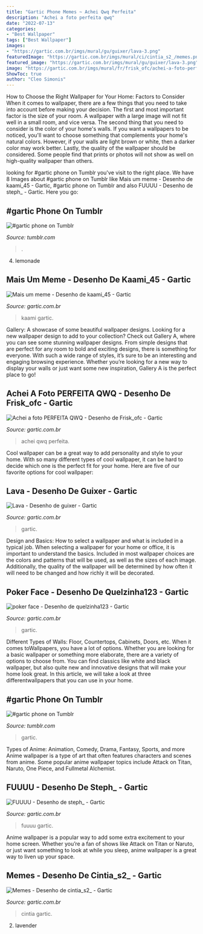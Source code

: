 ```yaml
---
title: "Gartic Phone Memes ~ Achei Qwq Perfeita"
description: "Achei a foto perfeita qwq"
date: "2022-07-13"
categories:
- "Best Wallpaper"
tags: ["Best Wallpaper"]
images:
- "https://gartic.com.br/imgs/mural/gu/guixer/lava-3.png"
featuredImage: "https://gartic.com.br/imgs/mural/ci/cintia_s2_/memes.png"
featured_image: "https://gartic.com.br/imgs/mural/gu/guixer/lava-3.png"
image: "https://gartic.com.br/imgs/mural/fr/frisk_ofc/achei-a-foto-perfeita-qwq.png"
ShowToc: true
author: "Cleo Simonis"
---
```



How to Choose the Right Wallpaper for Your Home: Factors to Consider
When it comes to wallpaper, there are a few things that you need to take into account before making your decision. The first and most important factor is the size of your room. A wallpaper with a large image will not fit well in a small room, and vice versa. 
The second thing that you need to consider is the color of your home's walls. If you want a wallpapers to be noticed, you'll want to choose something that complements your home's natural colors. However, if your walls are light brown or white, then a darker color may work better. 
Lastly, the quality of the wallpaper should be considered. Some people find that prints or photos will not show as well on high-quality wallpaper than others.

	

		
looking for #gartic phone on Tumblr you've visit to the right place. We have 8 Images about #gartic phone on Tumblr like Mais um meme - Desenho de kaami_45 - Gartic, #gartic phone on Tumblr and also FUUUU - Desenho de steph_ - Gartic. Here you go:
		
    
## #gartic Phone On Tumblr

<img loading=lazy src="https://64.media.tumblr.com/98da2b8cbf0acd09782307d45122e4c8/9d48bab46ebfdc84-d0/s1280x1920/d5c9e1ddf977e4ae92da4de8d9214d8c7fc9bc23.png" onerror="this.onerror=null;this.src='https://tse2.mm.bing.net/th?id=OIP.aQN18yFki3bHQ0UgN3lLogHaEK&amp;pid=15.1';" alt="#gartic phone on Tumblr">

_Source: tumblr.com_

>. 

	

4. lemonade 

    
## Mais Um Meme - Desenho De Kaami_45 - Gartic

<img loading=lazy src="https://gartic.com.br/imgs/mural/ka/kaami_45/mais-um-meme.png" onerror="this.onerror=null;this.src='https://tse4.mm.bing.net/th?id=OIP.xcI8gZyK4gnTzYD92BX6oAHaGG&amp;pid=15.1';" alt="Mais um meme - Desenho de kaami_45 - Gartic">

_Source: gartic.com.br_

>kaami gartic. 

	

Gallery: A showcase of some beautiful wallpaper designs.
Looking for a new wallpaper design to add to your collection? Check out Gallery A, where you can see some stunning wallpaper designs. From simple designs that are perfect for any room to bold and exciting designs, there is something for everyone. With such a wide range of styles, it’s sure to be an interesting and engaging browsing experience. Whether you’re looking for a new way to display your walls or just want some new inspiration, Gallery A is the perfect place to go!





	
	
    
## Achei A Foto PERFEITA QWQ - Desenho De Frisk_ofc - Gartic

<img loading=lazy src="https://gartic.com.br/imgs/mural/fr/frisk_ofc/achei-a-foto-perfeita-qwq.png" onerror="this.onerror=null;this.src='https://tse2.mm.bing.net/th?id=OIP.ZUMgx_DrMrUUMSF1o9rCqwHaGG&amp;pid=15.1';" alt="Achei a foto PERFEITA QWQ - Desenho de Frisk_ofc - Gartic">

_Source: gartic.com.br_

>achei qwq perfeita. 

	

Cool wallpaper can be a great way to add personality and style to your home. With so many different types of cool wallpaper, it can be hard to decide which one is the perfect fit for your home. Here are five of our favorite options for cool wallpaper: 

    
## Lava - Desenho De Guixer - Gartic

<img loading=lazy src="https://gartic.com.br/imgs/mural/gu/guixer/lava-3.png" onerror="this.onerror=null;this.src='https://tse4.mm.bing.net/th?id=OIP.hYP6jaI8oZTKrZKQ3e-bGgHaEa&amp;pid=15.1';" alt="Lava - Desenho de guixer - Gartic">

_Source: gartic.com.br_

>gartic. 

	

Design and Basics: How to select a wallpaper and what is included in a typical job.
When selecting a wallpaper for your home or office, it is important to understand the basics. Included in most wallpaper choices are the colors and patterns that will be used, as well as the sizes of each image. Additionally, the quality of the wallpaper will be determined by how often it will need to be changed and how richly it will be decorated.

    
## Poker Face - Desenho De Quelzinha123 - Gartic

<img loading=lazy src="https://gartic.com.br/imgs/mural/qu/quelzinha123/poker-face.png" onerror="this.onerror=null;this.src='https://tse1.mm.bing.net/th?id=OIP.srIZEBKwyTwSVYzuUgiPMgHaFX&amp;pid=15.1';" alt="poker face - Desenho de quelzinha123 - Gartic">

_Source: gartic.com.br_

>gartic. 

	

Different Types of Walls: Floor, Countertops, Cabinets, Doors, etc.
When it comes toWallpapers, you have a lot of options. Whether you are looking for a basic wallpaper or something more elaborate, there are a variety of options to choose from. You can find classics like white and black wallpaper, but also quite new and innovative designs that will make your home look great. In this article, we will take a look at three differentwallpapers that you can use in your home.

    
## #gartic Phone On Tumblr

<img loading=lazy src="https://64.media.tumblr.com/64ab85f7856318a27ec5f560016d65b0/d3fd46ad2904f56a-0d/s640x960/091093af41299111c7b990b07b466fe0ca570253.png" onerror="this.onerror=null;this.src='https://tse3.mm.bing.net/th?id=OIP.9_myMozBN4HVN2pSgQluhgHaEx&amp;pid=15.1';" alt="#gartic phone on Tumblr">

_Source: tumblr.com_

>gartic. 

	

Types of Anime: Animation, Comedy, Drama, Fantasy, Sports, and more
Anime wallpaper is a type of art that often features characters and scenes from anime. Some popular anime wallpaper topics include Attack on Titan, Naruto, One Piece, and Fullmetal Alchemist.

    
## FUUUU - Desenho De Steph_ - Gartic

<img loading=lazy src="https://gartic.com.br/imgs/mural/st/steph_/fuuuu.png" onerror="this.onerror=null;this.src='https://tse3.mm.bing.net/th?id=OIP.kuES-ss90HlF7FLCul6R-AAAAA&amp;pid=15.1';" alt="FUUUU - Desenho de steph_ - Gartic">

_Source: gartic.com.br_

>fuuuu gartic. 

	

Anime wallpaper is a popular way to add some extra excitement to your home screen. Whether you’re a fan of shows like Attack on Titan or Naruto, or just want something to look at while you sleep, anime wallpaper is a great way to liven up your space.

    
## Memes - Desenho De Cintia_s2_ - Gartic

<img loading=lazy src="https://gartic.com.br/imgs/mural/ci/cintia_s2_/memes.png" onerror="this.onerror=null;this.src='https://tse1.mm.bing.net/th?id=OIP.5rAuDkrEp3uW23HYbWjs6gHaGG&amp;pid=15.1';" alt="Memes - Desenho de cintia_s2_ - Gartic">

_Source: gartic.com.br_

>cintia gartic. 

	

2. lavender 

